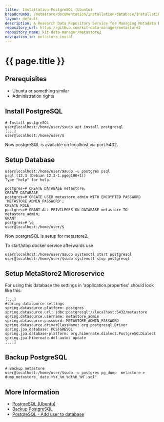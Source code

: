 ```yaml
---
title:  Installation PostgreSQL (Ubuntu)
breadcrumbs: /metastore/documentation/installation/database/Installation PostgreSQL (Ubuntu)
layout: default
description: A Research Data Repository Service for Managing Metadata Documents based on JSON or XML.
repository_url: https://github.com/kit-data-manager/metastore2
repository_name: kit-data-manager/metastore2
navigation_id: metastore_instal
---
```


# {{ page.title }} 

## Prerequisites
- Ubuntu or something similar
- Administration rights

## Install PostgreSQL
```bash=bash
# Install postgreSQL
user@localhost:/home/user/$sudo apt install postgresql
[...]
user@localhost:/home/user/$
```
Now postgreSQL is available on localhost via port 5432.

## Setup Database
```bash=bash
user@localhost:/home/user/$sudo -u postgres psql
psql (12.3 (Debian 12.3-1.pgdg100+1))
Type "help" for help.

postgres=# CREATE DATABASE metastore;
CREATE DATABASE
postgres=# CREATE USER metastore_admin WITH ENCRYPTED PASSWORD 'METASTORE_ADMIN_PASSWORD';
CREATE ROLE
postgres=# GRANT ALL PRIVILEGES ON DATABASE metastore TO metastore_admin;
GRANT
postgres=# \q
user@localhost:/home/user/$
```
Now postgreSQL is setup for metastore2.

To start/stop docker service afterwards use
```bash=bash
user@localhost:/home/user/$sudo systemctl start postgresql
user@localhost:/home/user/$sudo systemctl stop postgresql
```
## Setup MetaStore2 Microservice
For using this database the settings in 'application.properties' should look like this:
```
[...]
#spring datasource settings
spring.datasource.platform: postgres
spring.datasource.url: jdbc:postgresql://localhost:5432/metastore
spring.datasource.username: metastore_admin
spring.datasource.password: METASTORE_ADMIN_PASSWORD
spring.datasource.driverClassName: org.postgresql.Driver
spring.jpa.database: POSTGRESQL
spring.jpa.database-platform: org.hibernate.dialect.PostgreSQLDialect
spring.jpa.hibernate.ddl-auto: update
[...]
```

## Backup PostgreSQL
```bash=bash
# Backup metastore
user@localhost:/home/user/$sudo -u postgres pg_dump  metastore > dump_metastore_`date +%Y_%m_%dt%H_%M`.sql"
```


## More Information

* [PostgreSQL (Ubuntu)](https://ubuntu.com/server/docs/databases-postgresql)
* [Backup PostgreSQL](https://www.postgresql.org/docs/current/backup.html)
* [PostgreSQL - Add user to database](https://medium.com/coding-blocks/creating-user-database-and-adding-access-on-postgresql-8bfcd2f4a91e)

